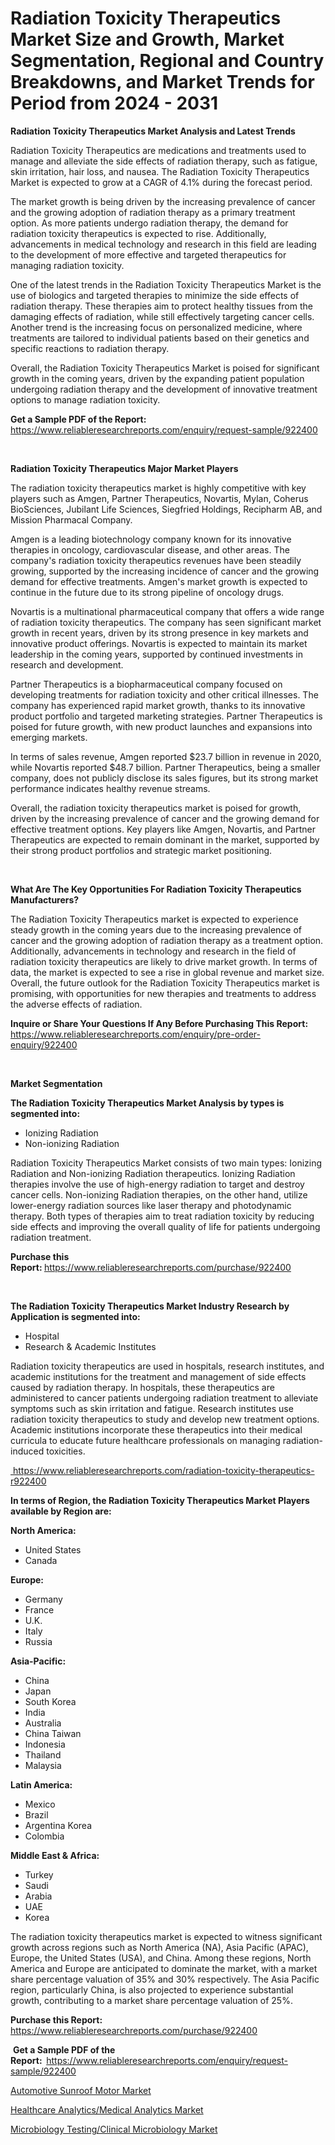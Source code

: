 <p><h1>Radiation Toxicity Therapeutics Market Size and Growth, Market Segmentation, Regional and Country Breakdowns, and Market Trends for Period from 2024 -  2031</h1></p><p><strong>Radiation Toxicity Therapeutics Market Analysis and Latest Trends</strong></p>
<p><p>Radiation Toxicity Therapeutics are medications and treatments used to manage and alleviate the side effects of radiation therapy, such as fatigue, skin irritation, hair loss, and nausea. The Radiation Toxicity Therapeutics Market is expected to grow at a CAGR of 4.1% during the forecast period. </p><p>The market growth is being driven by the increasing prevalence of cancer and the growing adoption of radiation therapy as a primary treatment option. As more patients undergo radiation therapy, the demand for radiation toxicity therapeutics is expected to rise. Additionally, advancements in medical technology and research in this field are leading to the development of more effective and targeted therapeutics for managing radiation toxicity.</p><p>One of the latest trends in the Radiation Toxicity Therapeutics Market is the use of biologics and targeted therapies to minimize the side effects of radiation therapy. These therapies aim to protect healthy tissues from the damaging effects of radiation, while still effectively targeting cancer cells. Another trend is the increasing focus on personalized medicine, where treatments are tailored to individual patients based on their genetics and specific reactions to radiation therapy.</p><p>Overall, the Radiation Toxicity Therapeutics Market is poised for significant growth in the coming years, driven by the expanding patient population undergoing radiation therapy and the development of innovative treatment options to manage radiation toxicity.</p></p>
<p><strong>Get a Sample PDF of the Report:&nbsp;</strong> <a href="https://www.reliableresearchreports.com/enquiry/request-sample/922400">https://www.reliableresearchreports.com/enquiry/request-sample/922400</a></p>
<p>&nbsp;</p>
<p><strong>Radiation Toxicity Therapeutics Major Market Players</strong></p>
<p><p>The radiation toxicity therapeutics market is highly competitive with key players such as Amgen, Partner Therapeutics, Novartis, Mylan, Coherus BioSciences, Jubilant Life Sciences, Siegfried Holdings, Recipharm AB, and Mission Pharmacal Company. </p><p>Amgen is a leading biotechnology company known for its innovative therapies in oncology, cardiovascular disease, and other areas. The company's radiation toxicity therapeutics revenues have been steadily growing, supported by the increasing incidence of cancer and the growing demand for effective treatments. Amgen's market growth is expected to continue in the future due to its strong pipeline of oncology drugs.</p><p>Novartis is a multinational pharmaceutical company that offers a wide range of radiation toxicity therapeutics. The company has seen significant market growth in recent years, driven by its strong presence in key markets and innovative product offerings. Novartis is expected to maintain its market leadership in the coming years, supported by continued investments in research and development.</p><p>Partner Therapeutics is a biopharmaceutical company focused on developing treatments for radiation toxicity and other critical illnesses. The company has experienced rapid market growth, thanks to its innovative product portfolio and targeted marketing strategies. Partner Therapeutics is poised for future growth, with new product launches and expansions into emerging markets.</p><p>In terms of sales revenue, Amgen reported $23.7 billion in revenue in 2020, while Novartis reported $48.7 billion. Partner Therapeutics, being a smaller company, does not publicly disclose its sales figures, but its strong market performance indicates healthy revenue streams.</p><p>Overall, the radiation toxicity therapeutics market is poised for growth, driven by the increasing prevalence of cancer and the growing demand for effective treatment options. Key players like Amgen, Novartis, and Partner Therapeutics are expected to remain dominant in the market, supported by their strong product portfolios and strategic market positioning.</p></p>
<p>&nbsp;</p>
<p><strong>What Are The Key Opportunities For Radiation Toxicity Therapeutics Manufacturers?</strong></p>
<p><p>The Radiation Toxicity Therapeutics market is expected to experience steady growth in the coming years due to the increasing prevalence of cancer and the growing adoption of radiation therapy as a treatment option. Additionally, advancements in technology and research in the field of radiation toxicity therapeutics are likely to drive market growth. In terms of data, the market is expected to see a rise in global revenue and market size. Overall, the future outlook for the Radiation Toxicity Therapeutics market is promising, with opportunities for new therapies and treatments to address the adverse effects of radiation.</p></p>
<p><strong>Inquire or Share Your Questions If Any Before Purchasing This Report:</strong> <a href="https://www.reliableresearchreports.com/enquiry/pre-order-enquiry/922400">https://www.reliableresearchreports.com/enquiry/pre-order-enquiry/922400</a></p>
<p>&nbsp;</p>
<p><strong>Market Segmentation</strong></p>
<p><strong>The Radiation Toxicity Therapeutics Market Analysis by types is segmented into:</strong></p>
<p><ul><li>Ionizing Radiation</li><li>Non-ionizing Radiation</li></ul></p>
<p><p>Radiation Toxicity Therapeutics Market consists of two main types: Ionizing Radiation and Non-ionizing Radiation therapeutics. Ionizing Radiation therapies involve the use of high-energy radiation to target and destroy cancer cells. Non-ionizing Radiation therapies, on the other hand, utilize lower-energy radiation sources like laser therapy and photodynamic therapy. Both types of therapies aim to treat radiation toxicity by reducing side effects and improving the overall quality of life for patients undergoing radiation treatment.</p></p>
<p><strong>Purchase this Report:&nbsp;</strong><a href="https://www.reliableresearchreports.com/purchase/922400">https://www.reliableresearchreports.com/purchase/922400</a></p>
<p>&nbsp;</p>
<p><strong>The Radiation Toxicity Therapeutics Market Industry Research by Application is segmented into:</strong></p>
<p><ul><li>Hospital</li><li>Research & Academic Institutes</li></ul></p>
<p><p>Radiation toxicity therapeutics are used in hospitals, research institutes, and academic institutions for the treatment and management of side effects caused by radiation therapy. In hospitals, these therapeutics are administered to cancer patients undergoing radiation treatment to alleviate symptoms such as skin irritation and fatigue. Research institutes use radiation toxicity therapeutics to study and develop new treatment options. Academic institutions incorporate these therapeutics into their medical curricula to educate future healthcare professionals on managing radiation-induced toxicities.</p></p>
<p><a href="https://www.reliableresearchreports.com/radiation-toxicity-therapeutics-r922400">&nbsp;https://www.reliableresearchreports.com/radiation-toxicity-therapeutics-r922400</a></p>
<p><strong>In terms of Region, the Radiation Toxicity Therapeutics Market Players available by Region are:</strong></p>
<p>
    <p> <strong> North America: </strong>
        <ul>
            <li>United States</li>
            <li>Canada</li>
        </ul>
        </p> 
    <p> <strong> Europe: </strong>
        <ul>
            <li>Germany</li>
            <li>France</li>
            <li>U.K.</li>
            <li>Italy</li>
            <li>Russia</li>
        </ul>
        </p> 
    <p> <strong> Asia-Pacific: </strong>
        <ul>
            <li>China</li>
            <li>Japan</li>
            <li>South Korea</li>
            <li>India</li>
            <li>Australia</li>
            <li>China Taiwan</li>
            <li>Indonesia</li>
            <li>Thailand</li>
            <li>Malaysia</li>
        </ul>
        </p> 
    <p> <strong> Latin America: </strong>
        <ul>
            <li>Mexico</li>
            <li>Brazil</li>
            <li>Argentina Korea</li>
            <li>Colombia</li>
        </ul>
        </p> 
    <p> <strong> Middle East & Africa: </strong>
        <ul>
            <li>Turkey</li>
            <li>Saudi</li>
            <li>Arabia</li>
            <li>UAE</li>
            <li>Korea</li>
        </ul>
    </p>
    </p>
<p><p>The radiation toxicity therapeutics market is expected to witness significant growth across regions such as North America (NA), Asia Pacific (APAC), Europe, the United States (USA), and China. Among these regions, North America and Europe are anticipated to dominate the market, with a market share percentage valuation of 35% and 30% respectively. The Asia Pacific region, particularly China, is also projected to experience substantial growth, contributing to a market share percentage valuation of 25%.</p></p>
<p><strong>Purchase this Report: </strong><a href="https://www.reliableresearchreports.com/purchase/922400">https://www.reliableresearchreports.com/purchase/922400</a></p>
<p>&nbsp;<strong>Get a Sample PDF of the Report:&nbsp;&nbsp;</strong><a href="https://www.reliableresearchreports.com/enquiry/request-sample/922400">https://www.reliableresearchreports.com/enquiry/request-sample/922400</a></p>
<p><strong></strong></p>
<p><p><a href="https://www.linkedin.com/pulse/automotive-sunroof-motor-market-size-growth-trends-s3eue?trackingId=BnnefVA7%2FsfBHF9KDyJg0Q%3D%3D">Automotive Sunroof Motor Market</a></p><p><a href="https://github.com/dx0328/Market-Research-Report-List-3/blob/main/healthcare-analyticsmedical-analytics-market.md">Healthcare Analytics/Medical Analytics Market</a></p><p><a href="https://github.com/Glendatilghmankmgz0rbhwpy/Market-Research-Report-List-3/blob/main/microbiology-testingclinical-microbiology-market.md">Microbiology Testing/Clinical Microbiology Market</a></p></p>